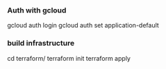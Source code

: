 ### Auth with gcloud

gcloud auth login
gcloud auth set application-default

### build infrastructure

cd terraform/
terraform init
terraform apply
